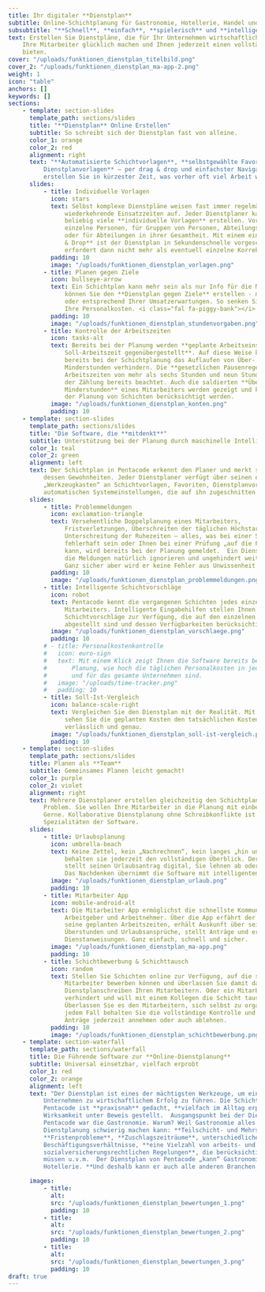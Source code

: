 ```yaml
---
title: Ihr digitaler **Dienstplan**
subtitle: Online-Schichtplanung für Gastronomie, Hotellerie, Handel und Handwerk.
subsubtitle: "**Schnell**, **einfach**, **spielerisch** und **intelligent**"
text: Erstellen Sie Dienstpläne, die für Ihr Unternehmen wirtschaftlich wirksam sind,
    Ihre Mitarbeiter glücklich machen und Ihnen jederzeit einen vollständigen Überblick
    bieten.
cover: "/uploads/funktionen_dienstplan_titelbild.png"
cover_2: "/uploads/funktionen_dienstplan_ma-app-2.png"
weight: 1
icon: "table"
anchors: []
keywords: []
sections:
    - template: section-slides
      template_path: sections/slides
      title: "**Dienstplan** Online Erstellen"
      subtitle: So schreibt sich der Dienstplan fast von alleine.
      color_1: orange
      color_2: red
      alignment: right
      text: "**Automatisierte Schichtvorlagen**, **selbstgewählte Favoriten**, **individuelle
          Dienstplanvorlagen** – per drag & drop und einfachster Navigation über die Tastatur
          erstellen Sie in kürzester Zeit, was vorher oft viel Arbeit war."
      slides:
          - title: Individuelle Vorlagen
            icon: stars
            text: Selbst komplexe Dienstpläne weisen fast immer regelmäßig
                wiederkehrende Einsatzzeiten auf. Jeder Dienstplaner kann sich
                beliebig viele **individuelle Vorlagen** erstellen. Vorlagen für
                einzelne Personen, für Gruppen von Personen, Abteilungs-übergreifend
                oder für Abteilungen in ihrer Gesamtheit. Mit einem einfachen **Drag
                & Drop** ist der Dienstplan in Sekundenschnelle vorgeschrieben und
                erfordert dann nicht mehr als eventuell einzelne Korrekturen.
            padding: 10
            image: "/uploads/funktionen_dienstplan_vorlagen.png"
          - title: Planen gegen Ziele
            icon: bullseye-arrow
            text: Ein Schichtplan kann mehr sein als nur Info für die Mitarbeiter. In Pentacode
                können Sie den **Dienstplan gegen Ziele** erstellen - nach vorgegebener Stundenanzahl
                oder entsprechend Ihrer Umsatzerwartungen. So senken Sie bereits bei der Planung
                Ihre Personalkosten. <i class="fal fa-piggy-bank"></i>
            padding: 10
            image: "/uploads/funktionen_dienstplan_stundenvorgaben.png"
          - title: Kontrolle der Arbeitszeiten
            icon: tasks-alt
            text: Bereits bei der Planung werden **geplante Arbeitseinsätze der
                Soll-Arbeitszeit gegenübergestellt**. Auf diese Weise können Sie
                bereits bei der Schichtplanung das Auflaufen von Über- oder
                Minderstunden verhindern. Die **gesetzlichen Pausenregelungen** bei
                Arbeitszeiten von mehr als sechs Stunden und neun Stunden werden bei
                der Zählung bereits beachtet. Auch die saldierten **Über- oder
                Minderstunden** eines Mitarbeiters werden gezeigt und können so bei
                der Planung von Schichten berücksichtigt werden.
            image: "/uploads/funktionen_dienstplan_konten.png"
            padding: 10
    - template: section-slides
      template_path: sections/slides
      title: "Die Software, die **mitdenkt**"
      subtitle: Unterstützung bei der Planung durch maschinelle Intelligenz
      color_1: teal
      color_2: green
      alignment: left
      text: Der Schichtplan in Pentacode erkennt den Planer und merkt sich
          dessen Gewohnheiten. Jeder Dienstplaner verfügt über seinen eigenen
          „Werkzeugkasten“ an Schichtvorlagen, Favoriten, Dienstplanvorlagen und
          automatischen Systemeinstellungen, die auf ihn zugeschnitten sind.
      slides:
          - title: Problemmeldungen
            icon: exclamation-triangle
            text: Versehentliche Doppelplanung eines Mitarbeiters,
                Fristverletzungen, Überschreiten der täglichen Höchstarbeitszeit,
                Unterschreitung der Ruhezeiten – alles, was bei einer Schichtplanung
                fehlerhaft sein oder Ihnen bei einer Prüfung „auf die Füße fallen“
                kann, wird bereits bei der Planung gemeldet.  Ein Dienstplaner kann
                die Meldungen natürlich ignorieren und ungehindert weiterarbeiten.
                Ganz sicher aber wird er keine Fehler aus Unwissenheit machen.
            padding: 10
            image: "/uploads/funktionen_dienstplan_problemmeldungen.png"
          - title: Intelligente Schichtvorschläge
            icon: robot
            text: Pentacode kennt die vergangenen Schichten jedes einzelnen
                Mitarbeiters. Intelligente Eingabehilfen stellen Ihnen
                Schichtvorschläge zur Verfügung, die auf den einzelnen Mitarbeiter
                abgestellt sind und dessen Verfügbarkeiten berücksichtigen.
            image: "/uploads/funktionen_dienstplan_vorschlaege.png"
            padding: 10
          # - title: Personalkostenkontrolle
          #   icon: euro-sign
          #   text: Mit einem Klick zeigt Ihnen die Software bereits bei der
          #       Planung, wie hoch die täglichen Personalkosten in jeder Abteilung
          #       und für das gesamte Unternehmen sind.
          #   image: "/uploads/time-tracker.png"
          #   padding: 10
          - title: Soll-Ist-Vergleich
            icon: balance-scale-right
            text: Vergleichen Sie den Dienstplan mit der Realität. Mit einem einfachen Klick
                sehen Sie die geplanten Kosten den tatsächlichen Kosten gegenübergestellt. Täglich,
                verlässlich und genau.
            image: "/uploads/funktionen_dienstplan_soll-ist-vergleich.png"
            padding: 10
    - template: section-slides
      template_path: sections/slides
      title: Planen als **Team**
      subtitle: Gemeinsames Planen leicht gemacht!
      color_1: purple
      color_2: violet
      alignment: right
      text: Mehrere Dienstplaner erstellen gleichzeitig den Schichtplan? Kein
          Problem. Sie wollen Ihre Mitarbeiter in die Planung mit einbeziehen?
          Gerne. Kollaborative Dienstplanung ohne Schreibkonflikte ist eine der
          Spezialitäten der Software.
      slides:
          - title: Urlaubsplanung
            icon: umbrella-beach
            text: Keine Zettel, kein „Nachrechnen“, kein langes „hin und her“ –
                behalten sie jederzeit den vollständigen Überblick. Der Mitarbeiter
                stellt seinen Urlaubsantrag digital, Sie lehnen ab oder genehmigen.
                Das Nachdenken übernimmt die Software mit intelligenten Vorschlägen.
            image: "/uploads/funktionen_dienstplan_urlaub.png"
            padding: 10
          - title: Mitarbeiter App
            icon: mobile-android-alt
            text: Die Mitarbeiter App ermöglichst die schnellste Kommunikation zwischen
                Arbeitgeber und Arbeitnehmer. Über die App erfährt der Mitarbeiter
                seine geplanten Arbeitszeiten, erhält Auskunft über seine
                Überstunden und Urlaubsansprüche, stellt Anträge und erhält
                Dienstanweisungen. Ganz einfach, schnell und sicher.
            image: "/uploads/funktionen_dienstplan_ma-app.png"
            padding: 10
          - title: Schichtbewerbung & Schichttausch
            icon: random
            text: Stellen Sie Schichten online zur Verfügung, auf die sich
                Mitarbeiter bewerben können und überlassen Sie damit das
                Dienstplanschreiben Ihren Mitarbeitern. Oder ein Mitarbeiter ist
                verhindert und will mit einem Kollegen die Schicht tauschen?
                Überlassen Sie es den Mitarbeitern, sich selbst zu organisieren. In
                jedem Fall behalten Sie die vollständige Kontrolle und können
                Anträge jederzeit annehmen oder auch ablehnen.
            padding: 10
            image: "/uploads/funktionen_dienstplan_schichtbewerbung.png"
    - template: section-waterfall
      template_path: sections/waterfall
      title: Die Führende Software zur **Online-Dienstplanung**
      subtitle: Universal einsetzbar, vielfach erprobt
      color_1: red
      color_2: orange
      alignment: left
      text: "Der Dienstplan ist eines der mächtigsten Werkzeuge, um ein
          Unternehmen zu wirtschaftlichem Erfolg zu führen. Die Schichtplanung in
          Pentacode ist **praxisnah** gedacht, **vielfach im Alltag erprobt** und hat ihre
          Wirksamkeit unter Beweis gestellt.  Ausgangspunkt bei der Dienstplanung in
          Pentacode war die Gastronomie. Warum? Weil Gastronomie alles hat, was
          Dienstplanung schwierig machen kann: **Teilschicht- und Mehrschichtbetrieb**,
          **Fristenprobleme**, **Zuschlagszeiträume**, unterschiedliche
          Beschäftigungsverhältnisse, **eine Vielzahl von arbeits- und
          sozialversicherungsrechtlichen Regelungen**, die berücksichtigt werden
          müssen u.v.m.  Der Dienstplan von Pentacode „kann“ Gastronomie und
          Hotellerie. **Und deshalb kann er auch alle anderen Branchen.**"

      images:
          - title:
            alt:
            src: "/uploads/funktionen_dienstplan_bewertungen_1.png"
            padding: 10
          - title:
            alt:
            src: "/uploads/funktionen_dienstplan_bewertungen_2.png"
            padding: 10
          - title:
            alt:
            src: "/uploads/funktionen_dienstplan_bewertungen_3.png"
            padding: 10
draft: true
---
```

